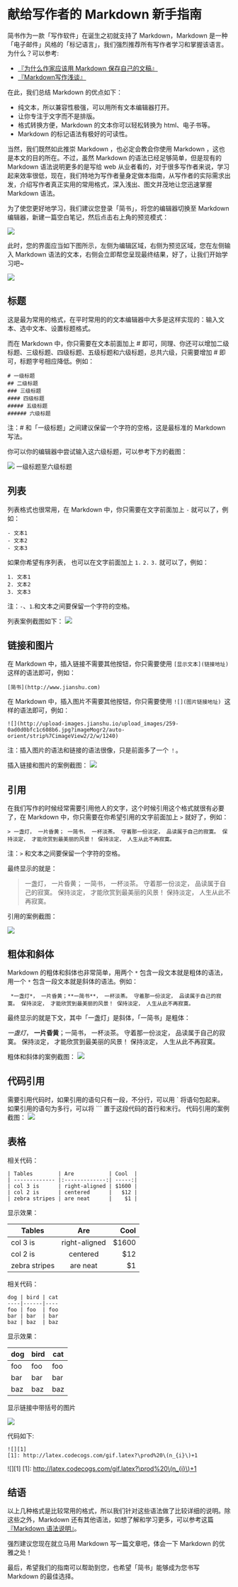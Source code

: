 # 献给写作者的 Markdown 新手指南
简书作为一款「写作软件」在诞生之初就支持了 Markdown，Markdown 是一种「电子邮件」风格的「标记语言」，我们强烈推荐所有写作者学习和掌握该语言。为什么？可以参考:

- [『为什么作家应该用 Markdown 保存自己的文稿』](http://www.jianshu.com/p/qqGjLN)
- [『Markdown写作浅谈』](http://www.jianshu.com/p/PpDNMG)

在此，我们总结 Markdown 的优点如下：

- 纯文本，所以兼容性极强，可以用所有文本编辑器打开。
- 让你专注于文字而不是排版。
- 格式转换方便，Markdown 的文本你可以轻松转换为 html、电子书等。
- Markdown 的标记语法有极好的可读性。

当然，我们既然如此推崇 Markdown ，也必定会教会你使用 Markdown ，这也是本文的目的所在。不过，虽然 Markdown 的语法已经足够简单，但是现有的 Markdown 语法说明更多的是写给 web 从业者看的，对于很多写作者来说，学习起来效率很低，现在，我们特地为写作者量身定做本指南，从写作者的实际需求出发，介绍写作者真正实用的常用格式，深入浅出、图文并茂地让您迅速掌握 Markdown 语法。

为了使您更好地学习，我们建议您登录「简书」，将您的编辑器切换至 Markdown 编辑器，新建一篇空白笔记，然后点击右上角的预览模式：

![](https://github.com/yyxyz/OSOperateSkills/blob/master/Markdown/resource/1.jpg)

此时，您的界面应当如下图所示，左侧为编辑区域，右侧为预览区域，您在左侧输入 Markdown 语法的文本，右侧会立即帮您呈现最终结果，好了，让我们开始学习吧~

![](https://github.com/yyxyz/OSOperateSkills/blob/master/Markdown/resource/2.jpg)

## 标题

这是最为常用的格式，在平时常用的的文本编辑器中大多是这样实现的：输入文本、选中文本、设置标题格式。

而在 Markdown 中，你只需要在文本前面加上 # 即可，同理、你还可以增加二级标题、三级标题、四级标题、五级标题和六级标题，总共六级，只需要增加 # 即可，标题字号相应降低。例如：
```
# 一级标题
## 二级标题
### 三级标题
#### 四级标题
##### 五级标题
###### 六级标题
```
注：# 和「一级标题」之间建议保留一个字符的空格，这是最标准的 Markdown 写法。

你可以你的编辑器中尝试输入这六级标题，可以参考下方的截图：

![](https://github.com/yyxyz/OSOperateSkills/blob/master/Markdown/resource/3.jpg)
一级标题至六级标题

## 列表

列表格式也很常用，在 Markdown 中，你只需要在文字前面加上 `-` 就可以了，例如：
```
- 文本1
- 文本2
- 文本3
```
如果你希望有序列表，
也可以在文字前面加上 `1.` `2.` `3.` 就可以了，例如：
```
1. 文本1
2. 文本2
3. 文本3
```
注：`-`、`1`.和文本之间要保留一个字符的空格。

列表案例截图如下：
![](https://github.com/yyxyz/OSOperateSkills/blob/master/Markdown/resource/4.jpg)

## 链接和图片

在 Markdown 中，插入链接不需要其他按钮，你只需要使用 `[显示文本](链接地址)` 这样的语法即可，例如：
```
[简书](http://www.jianshu.com)
```
在 Markdown 中，插入图片不需要其他按钮，你只需要使用 `![](图片链接地址) `这样的语法即可，例如：
```
![](http://upload-images.jianshu.io/upload_images/259-0ad0d0bfc1c608b6.jpg?imageMogr2/auto-orient/strip%7CimageView2/2/w/1240)
```
注：插入图片的语法和链接的语法很像，只是前面多了一个 `！`。

插入链接和图片的案例截图：
![](https://github.com/yyxyz/OSOperateSkills/blob/master/Markdown/resource/5.jpg)

## 引用

在我们写作的时候经常需要引用他人的文字，这个时候引用这个格式就很有必要了，在 Markdown 中，你只需要在你希望引用的文字前面加上 `>` 就好了，例如：
```
> 一盏灯， 一片昏黄； 一简书， 一杯淡茶。 守着那一份淡定， 品读属于自己的寂寞。 保持淡定， 才能欣赏到最美丽的风景！ 保持淡定， 人生从此不再寂寞。
```
注：`>` 和文本之间要保留一个字符的空格。

最终显示的就是：

> 一盏灯， 一片昏黄； 一简书， 一杯淡茶。 守着那一份淡定， 品读属于自己的寂寞。 保持淡定， 才能欣赏到最美丽的风景！ 保持淡定， 人生从此不再寂寞。

引用的案例截图：

![](https://github.com/yyxyz/OSOperateSkills/blob/master/Markdown/resource/6.jpg)

## 粗体和斜体

Markdown 的粗体和斜体也非常简单，用两个 `*` 包含一段文本就是粗体的语法，用一个 `*` 包含一段文本就是斜体的语法。例如：

```
 *一盏灯*， 一片昏黄；**一简书**， 一杯淡茶。 守着那一份淡定， 品读属于自己的寂寞。 保持淡定， 才能欣赏到最美丽的风景！ 保持淡定， 人生从此不再寂寞。
 ```

最终显示的就是下文，其中「一盏灯」是斜体，「一简书」是粗体：

*一盏灯*， **一片昏黄**；一简书， 一杯淡茶。 守着那一份淡定， 品读属于自己的寂寞。 保持淡定， 才能欣赏到最美丽的风景！ 保持淡定， 人生从此不再寂寞。

粗体和斜体的案例截图：
![](https://github.com/yyxyz/OSOperateSkills/blob/master/Markdown/resource/7.jpg)

## 代码引用

需要引用代码时，如果引用的语句只有一段，不分行，可以用 ` 将语句包起来。
如果引用的语句为多行，可以将 ``` 置于这段代码的首行和末行。
代码引用的案例截图：
![](https://github.com/yyxyz/OSOperateSkills/blob/master/Markdown/resource/8.jpg)

## 表格

相关代码：
```
| Tables        | Are           | Cool  |
| ------------- |:-------------:| -----:|
| col 3 is      | right-aligned | $1600 |
| col 2 is      | centered      |   $12 |
| zebra stripes | are neat      |    $1 |
```
显示效果：

| Tables        | Are           | Cool  |
| ------------- |:-------------:| -----:|
| col 3 is      | right-aligned | $1600 |
| col 2 is      | centered      |   $12 |
| zebra stripes | are neat      |    $1 |

相关代码：
```
dog | bird | cat
----|------|----
foo | foo  | foo
bar | bar  | bar
baz | baz  | baz
```
显示效果：

dog | bird | cat
----|------|----
foo | foo  | foo
bar | bar  | bar
baz | baz  | baz

显示链接中带括号的图片

![](https://github.com/yyxyz/OSOperateSkills/blob/master/Markdown/resource/9.gif)

代码如下:
```
![][1]
[1]: http://latex.codecogs.com/gif.latex?\prod%20\(n_{i}\)+1
```
![][1]
[1]: http://latex.codecogs.com/gif.latex?\prod%20\(n_{i}\)+1

## 结语

以上几种格式是比较常用的格式，所以我们针对这些语法做了比较详细的说明。除这些之外，Markdown 还有其他语法，如想了解和学习更多，可以参考这篇[『Markdown 语法说明』](http://wowubuntu.com/markdown/)。

强烈建议您现在就立马用 Markdown 写一篇文章吧，体会一下 Markdown 的优雅之处！

最后，希望我们的指南可以帮助到您，也希望「简书」能够成为您书写 Markdown 的最佳选择。